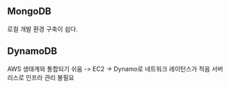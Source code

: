 ## MongoDB
로컬 개발 환경 구축이 쉽다.

## DynamoDB
AWS 생태계와 통합되기 쉬움 -> EC2 -> Dynamo로 네트워크 레이턴스가 적음
서버리스로 인프라 관리 불필요
